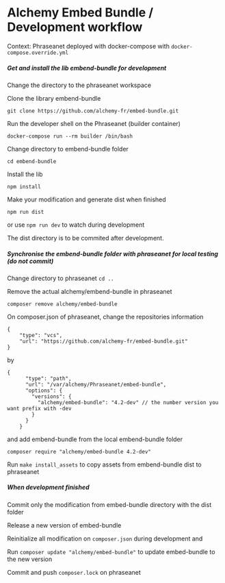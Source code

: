 Alchemy Embed Bundle / Development workflow
===========================================

Context: 
Phraseanet deployed with docker-compose with `docker-compose.override.yml`

#####  Get and install the lib embend-bundle for development

Change the directory to the phraseanet workspace

Clone the library embend-bundle

`git clone https://github.com/alchemy-fr/embed-bundle.git`

Run the developer shell on the Phraseanet (builder container)

`docker-compose run --rm builder /bin/bash`

Change directory to embend-bundle folder

`cd embend-bundle`

Install the lib

`npm install`

Make your modification and generate dist when finished

`npm run dist`

or use `npm run dev` to watch during development

The dist directory is to be commited after development.

##### Synchronise the embend-bundle folder with phraseanet for local testing (do not commit)

Change directory to phraseanet `cd ..`

Remove the actual alchemy/embend-bundle in phraseanet

`composer remove alchemy/embed-bundle`

On composer.json of phraseanet, change the repositories information

```
{
    "type": "vcs",
    "url": "https://github.com/alchemy-fr/embed-bundle.git"
}
```

by
```
{
      "type": "path",
      "url": "/var/alchemy/Phraseanet/embed-bundle",
      "options": {
        "versions": {
          "alchemy/embed-bundle": "4.2-dev" // the number version you want prefix with -dev
        }
      }
    }
```

and add embend-bundle from the local embend-bundle folder

`composer require "alchemy/embed-bundle 4.2-dev"`

Run `make install_assets` to copy assets from embend-bundle dist to phraseanet

##### When development finished
 Commit only the modification from embed-bundle directory with the dist folder
 
 Release a new version of embed-bundle
 
 Reinitialize all modification on `composer.json` during development and
 
 Run `composer update "alchemy/embed-bundle"` to update embed-bundle to the new version

 Commit and push `composer.lock` on phraseanet
 
